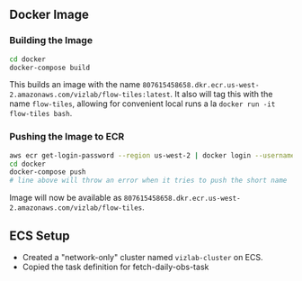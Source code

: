 ## Docker Image
### Building the Image
```bash
cd docker
docker-compose build
```

This builds an image with the name `807615458658.dkr.ecr.us-west-2.amazonaws.com/vizlab/flow-tiles:latest`. It also will tag this with the name `flow-tiles`, allowing for convenient local runs a la `docker run -it flow-tiles bash`.

### Pushing the Image to ECR
```bash
aws ecr get-login-password --region us-west-2 | docker login --username AWS --password-stdin 807615458658.dkr.ecr.us-west-2.amazonaws.com
cd docker
docker-compose push 
# line above will throw an error when it tries to push the short name
```

Image will now be available as `807615458658.dkr.ecr.us-west-2.amazonaws.com/vizlab/flow-tiles`.

## ECS Setup
* Created a "network-only" cluster named `vizlab-cluster` on ECS.
* Copied the task definition for fetch-daily-obs-task

